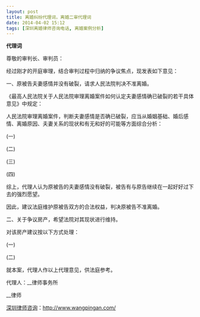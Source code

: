 ```yaml
---
layout: post
title: 离婚纠纷代理词，离婚二审代理词
date: 2014-04-02 15:12
tags: [深圳离婚律师咨询电话, 离婚案例分析]
---
```

<strong>代理词</strong>

尊敬的审判长、审判员：

经过刚才的开庭审理，结合审判过程中归纳的争议焦点，现发表如下意见：

一、原被告夫妻感情并没有破裂，请求人民法院判决不准离婚。

《最高人民法院关于人民法院审理离婚案件如何认定夫妻感情确已破裂的若干具体意见》中规定：

人民法院审理离婚案件，判断夫妻感情是否确已破裂，应当从婚姻基础、婚后感情、离婚原因、夫妻关系的现状和有无和好的可能等方面综合分析：

(一)

(二)

(三)

(四)

综上，代理人认为原被告的夫妻感情没有破裂，被告有与原告继续在一起好好过下去的强烈愿望。

因此，建议法庭维护原被告双方的合法权益，判决原被告不准离婚。

二、关于争议房产，希望法院对其现状进行维持。

对该房产建议按以下方式处理：

(一)

(二)

就本案，代理人作以上代理意见，供法庭参考。

代理人：__律师事务所

__律师

<a href="http://www.wangpingan.com/">深圳律师咨询</a>：<a href="http://www.wangpingan.com/">http://www.wangpingan.com/</a>

